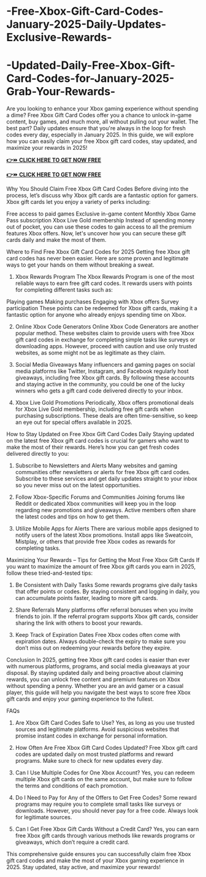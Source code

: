 # -Free-Xbox-Gift-Card-Codes-January-2025-Daily-Updates-Exclusive-Rewards-
# -Updated-Daily-Free-Xbox-Gift-Card-Codes-for-January-2025-Grab-Your-Rewards-
Are you looking to enhance your Xbox gaming experience without spending a dime? Free Xbox Gift Card Codes offer you a chance to unlock in-game content, buy games, and much more, all without pulling out your wallet. The best part? Daily updates ensure that you're always in the loop for fresh codes every day, especially in January 2025. In this guide, we will explore how you can easily claim your free Xbox gift card codes, stay updated, and maximize your rewards in 2025!

**[👉⏩ CLICK HERE TO GET NOW FREE](https://groupzone.xyz/xbox-gift-card/)**

**[👉⏩ CLICK HERE TO GET NOW FREE](https://groupzone.xyz/xbox-gift-card/)**

Why You Should Claim Free Xbox Gift Card Codes
Before diving into the process, let’s discuss why Xbox gift cards are a fantastic option for gamers. Xbox gift cards let you enjoy a variety of perks including:

Free access to paid games
Exclusive in-game content
Monthly Xbox Game Pass subscription
Xbox Live Gold membership
Instead of spending money out of pocket, you can use these codes to gain access to all the premium features Xbox offers. Now, let's uncover how you can secure these gift cards daily and make the most of them.

Where to Find Free Xbox Gift Card Codes for 2025
Getting free Xbox gift card codes has never been easier. Here are some proven and legitimate ways to get your hands on them without breaking a sweat.

1. Xbox Rewards Program
The Xbox Rewards Program is one of the most reliable ways to earn free gift card codes. It rewards users with points for completing different tasks such as:

Playing games
Making purchases
Engaging with Xbox offers
Survey participation
These points can be redeemed for Xbox gift cards, making it a fantastic option for anyone who already enjoys spending time on Xbox.

2. Online Xbox Code Generators
Online Xbox Code Generators are another popular method. These websites claim to provide users with free Xbox gift card codes in exchange for completing simple tasks like surveys or downloading apps. However, proceed with caution and use only trusted websites, as some might not be as legitimate as they claim.

3. Social Media Giveaways
Many influencers and gaming pages on social media platforms like Twitter, Instagram, and Facebook regularly host giveaways, including free Xbox gift cards. By following these accounts and staying active in the community, you could be one of the lucky winners who gets a gift card code delivered directly to your inbox.

4. Xbox Live Gold Promotions
Periodically, Xbox offers promotional deals for Xbox Live Gold membership, including free gift cards when purchasing subscriptions. These deals are often time-sensitive, so keep an eye out for special offers available in 2025.

How to Stay Updated on Free Xbox Gift Card Codes Daily
Staying updated on the latest free Xbox gift card codes is crucial for gamers who want to make the most of their rewards. Here’s how you can get fresh codes delivered directly to you:

1. Subscribe to Newsletters and Alerts
Many websites and gaming communities offer newsletters or alerts for free Xbox gift card codes. Subscribe to these services and get daily updates straight to your inbox so you never miss out on the latest opportunities.

2. Follow Xbox-Specific Forums and Communities
Joining forums like Reddit or dedicated Xbox communities will keep you in the loop regarding new promotions and giveaways. Active members often share the latest codes and tips on how to get them.

3. Utilize Mobile Apps for Alerts
There are various mobile apps designed to notify users of the latest Xbox promotions. Install apps like Sweatcoin, Mistplay, or others that provide free Xbox codes as rewards for completing tasks.

Maximizing Your Rewards – Tips for Getting the Most Free Xbox Gift Cards
If you want to maximize the amount of free Xbox gift cards you earn in 2025, follow these tried-and-tested tips:

1. Be Consistent with Daily Tasks
Some rewards programs give daily tasks that offer points or codes. By staying consistent and logging in daily, you can accumulate points faster, leading to more gift cards.

2. Share Referrals
Many platforms offer referral bonuses when you invite friends to join. If the referral program supports Xbox gift cards, consider sharing the link with others to boost your rewards.

3. Keep Track of Expiration Dates
Free Xbox codes often come with expiration dates. Always double-check the expiry to make sure you don’t miss out on redeeming your rewards before they expire.

Conclusion
In 2025, getting free Xbox gift card codes is easier than ever with numerous platforms, programs, and social media giveaways at your disposal. By staying updated daily and being proactive about claiming rewards, you can unlock free content and premium features on Xbox without spending a penny. Whether you are an avid gamer or a casual player, this guide will help you navigate the best ways to score free Xbox gift cards and enjoy your gaming experience to the fullest.

FAQs
1. Are Xbox Gift Card Codes Safe to Use?
Yes, as long as you use trusted sources and legitimate platforms. Avoid suspicious websites that promise instant codes in exchange for personal information.

2. How Often Are Free Xbox Gift Card Codes Updated?
Free Xbox gift card codes are updated daily on most trusted platforms and reward programs. Make sure to check for new updates every day.

3. Can I Use Multiple Codes for One Xbox Account?
Yes, you can redeem multiple Xbox gift cards on the same account, but make sure to follow the terms and conditions of each promotion.

4. Do I Need to Pay for Any of the Offers to Get Free Codes?
Some reward programs may require you to complete small tasks like surveys or downloads. However, you should never pay for a free code. Always look for legitimate sources.

5. Can I Get Free Xbox Gift Cards Without a Credit Card?
Yes, you can earn free Xbox gift cards through various methods like rewards programs or giveaways, which don’t require a credit card.

This comprehensive guide ensures you can successfully claim free Xbox gift card codes and make the most of your Xbox gaming experience in 2025. Stay updated, stay active, and maximize your rewards!
